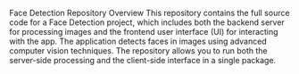 Face Detection Repository
Overview
This repository contains the full source code for a Face Detection project, which includes both the backend server for processing images and the frontend user interface (UI) for interacting with the app. The application detects faces in images using advanced computer vision techniques. The repository allows you to run both the server-side processing and the client-side interface in a single package.
